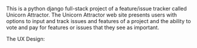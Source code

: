 This is a python django full-stack project of a feature/issue tracker called Unicorn Attractor. The Unicorn Attractor web site presents users with options to input and track issues and features of a project and the ability to vote and pay for features or issues that they see as important.

The UX Design:
